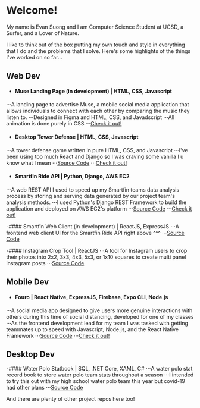 # Welcome!

My name is Evan Suong and I am Computer Science Student at UCSD, a Surfer, and a Lover of Nature.

I like to think out of the box putting my own touch and style in everything that I do and the problems that I solve. Here's some highlights of the things I've worked on so far...

## Web Dev
- #### Muse Landing Page (in development) | HTML, CSS, Javascript
⋅⋅⋅A landing page to advertise Muse, a mobile social media application that allows individuals to connect with each other by comparing the music they listen to.
⋅⋅⋅Designed in Figma and HTML, CSS, and Javadscript
⋅⋅⋅All animation is done purely in CSS
⋅⋅⋅[Check it out!](https://elegant-brown-1c99b1.netlify.app/landing-updated-src/?fbclid=IwAR0OeeKS9-hvjZ5-LdaiSMW-FqWc39z42HfQ83mj4fW86mwU0X6oenCmx7g)

- #### Desktop Tower Defense | HTML, CSS, Javascript
⋅⋅⋅A tower defense game written in pure HTML, CSS, and Javascript 
⋅⋅⋅I've been using too much React and Django so I was craving some vanilla I u know what I mean
⋅⋅⋅[Source Code](https://github.com/evansuong/Paper-Tower-Defense)
⋅⋅⋅[Check it out!](https://loving-snyder-8e2204.netlify.app/)

- #### Smartfin Ride API | Python, Django, AWS EC2
⋅⋅⋅A web REST API I used to speed up my Smartfin teams data analysis process by storing and serving data generated by our project team's analysis methods.
⋅⋅⋅I used Python's Django REST Framework to build the application and deployed on AWS EC2's platform
⋅⋅⋅[Source Code](https://github.com/evansuong/smartfin_ride_api)
⋅⋅⋅[Check it out!](http://ec2-54-203-7-235.us-west-2.compute.amazonaws.com/ride/)

-#### Smartfin Web Client (in development) | ReactJS, ExpressJS
⋅⋅⋅A frontend web client UI for the Smartfin Ride API right above ^^^
⋅⋅⋅[Source Code](https://github.com/evansuong/smartfin-web-client)

-#### Instagram Crop Tool | ReactJS
⋅⋅⋅A tool for Instagram users to crop their photos into 2x2, 3x3, 4x3, 5x3, or 1x10 squares to create multi panel instagram posts
⋅⋅⋅[Source Code](https://github.com/evansuong/instagram-crop-tool)

## Mobile Dev 
- #### Fouro | React Native, ExpressJS, Firebase, Expo CLI, Node.js
⋅⋅⋅A social media app designed to give users more genuine interactions with others during this time of social distancing, developed for one of my classes 
⋅⋅⋅As the frontend development lead for my team I was tasked with getting teammates up to speed with Javascript, Node.js, and the React Native Framework
⋅⋅⋅[Source Code](https://github.com/evansuong/fouro-application)
⋅⋅⋅[Check it out!](https://expo.io/appetize-simulator?url=https://expo.io/@teamcafe/fouro)

## Desktop Dev
-#### Water Polo Statbook | SQL, .NET Core, XAML, C#
⋅⋅⋅A water polo stat record book to store water polo team stats throughout a season
⋅⋅⋅I intended to try this out with my high school water polo team this year but covid-19 had other plans
⋅⋅⋅[Source Code](https://github.com/evansuong/wpf-water-polo-statbook)

And there are plenty of other project repos here too!

